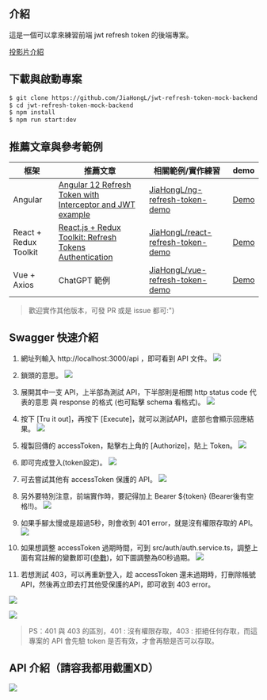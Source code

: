 ## 介紹

這是一個可以拿來練習前端 jwt refresh token 的後端專案。

[投影片介紹](https://www.canva.com/design/DAFQV4ZN49k/HbuvuwjiSCYkeJilmZJXag/view?utm_content=DAFQV4ZN49k&utm_campaign=designshare&utm_medium=link&utm_source=homepage_design_menu)

## 下載與啟動專案

```bash
$ git clone https://github.com/JiaHongL/jwt-refresh-token-mock-backend.git
$ cd jwt-refresh-token-mock-backend
$ npm install
$ npm run start:dev
```

## 推薦文章與參考範例

| 框架 | 推薦文章 | 相關範例/實作練習 | demo |
| -------- | -------- | -------- | -------- |
| Angular     | [Angular 12 Refresh Token with Interceptor and JWT example](https://www.bezkoder.com/angular-12-refresh-token/)  | [JiaHongL/ng-refresh-token-demo](https://github.com/JiaHongL/ng-refresh-token-demo)  | [Demo](https://jiahongl.github.io/ng-refresh-token-demo/#/login) |
| React + Redux Toolkit | [React.js + Redux Toolkit: Refresh Tokens Authentication](https://codevoweb.com/react-redux-toolkit-refresh-token-authentication/)| [JiaHongL/react-refresh-token-demo](https://github.com/JiaHongL/react-refresh-token-demo) |  [Demo](https://jiahongl.github.io/react-refresh-token-demo/#/login) |
| Vue + Axios | ChatGPT 範例 | [JiaHongL/vue-refresh-token-demo](https://github.com/JiaHongL/vue-refresh-token-demo) |  [Demo](https://jiahongl.github.io/vue-refresh-token-demo/#/login) |

> 歡迎實作其他版本，可發 PR 或是 issue 都可:")

## Swagger 快速介紹

1. 網址列輸入 http://localhost:3000/api ，即可看到 API 文件。
![](https://i.imgur.com/kMEavx7.png)

2. 鎖頭的意思。
![](https://i.imgur.com/WUCYTqa.png)

3. 展開其中一支 API，上半部為測試 API，下半部則是相關 http status code 代表的意思 與 response 的格式 (也可點擊 schema 看格式)。
![](https://i.imgur.com/qduX1kd.png)

4. 按下 [Tru it out]，再按下 [Execute]，就可以測試API，底部也會顯示回應結果。
![](https://i.imgur.com/mRIyMwQ.png)

5. 複製回傳的 accessToken，點擊右上角的 [Authorize]，貼上 Token。
![](https://i.imgur.com/ZdsXQ6s.png)

6. 即可完成登入(token設定)。
![](https://i.imgur.com/8aUCcRe.png)

7. 可去嘗試其他有 accessToken 保護的 API。
![](https://i.imgur.com/sytNmms.png)

8. 另外要特別注意，前端實作時，要記得加上 Bearer ${token} (Bearer後有空格!!)。
![](https://i.imgur.com/zOt56tw.png)

9. 如果手腳太慢或是超過5秒，則會收到 401 error，就是沒有權限存取的 API。
![](https://i.imgur.com/Ppi8L0q.png)

10. 如果想調整 accessToken 過期時間，可到 src/auth/auth.service.ts，調整上面有寫註解的變數即可([參數](https://github.com/vercel/ms))，如下圖調整為60秒過期。
![](https://i.imgur.com/VW9Fdt7.png)

11. 若想測試 403，可以再重新登入，趁 accessToken 還未過期時，打刪除帳號API，然後再立即去打其他受保護的API，即可收到 403 error。

![](https://i.imgur.com/PhtrLqm.png)

![](https://i.imgur.com/E5LszOf.png)

> PS：401 與 403 的區別，401 : 沒有權限存取，403 : 拒絕任何存取，而這專案的 API 會先驗 token 是否有效，才會再驗是否可以存取。

## API 介紹（請容我都用截圖XD）

![](https://i.imgur.com/T6eZvCq.jpg)

